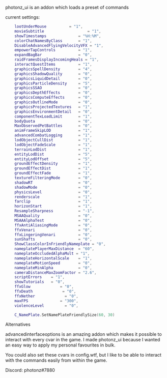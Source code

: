 photonz_ui is an addon which loads a preset of commands

current settings:

```lua
    lootUnderMouse          = "1",
    movieSubtitle                   = "1",
    showTimestamps              = "%H:%M",
    colorChatNamesByClass       = "1", 
    DisableAdvancedFlyingVelocityVFX = "1",
    empowerTapControls          = "1",
    expandBagBar                = "0",
    raidFramesDisplayIncomingHeals = "1",
    interactQuestItems          = "1",
    graphicsSpellDensity        = "4",
    graphicsShadowQuality       = "0",
    graphicsLiquidDetail        = "0",
    graphicsParticleDensity     = "5",
    graphicsSSAO                = "0",
    graphicsDepthEffects        = "0",
    graphicsComputeEffects      = "0",
    graphicsOutlineMode         = "0",
    graphicsProjectedTextures   = "1",
    graphicsEnvironmentDetail   = "0",
    componentTexLoadLimit       = "1",
    bodyQuota                   = "0",
    MaxObservedPetBattles       = "0",
    animFrameSkipLOD            = "1",
    advancedCombatLogging       = "1",
    lodObjectCullDist           = "1",
    lodObjectFadeScale          = "1",
    terrainLodDist              = "1",
    entityLodDist               = "5",
    entityLodOffset             = "5",
    groundEffectDensity         = "1",
    groundEffectDist            = "1",
    groundEffectFade            = "1",
    textureFilteringMode        = "0", 
    shadowRT                    = "0",
    shadowMode                  = "0",
    physicsLevel                = "0",
    renderscale                 = "1",
    farclip                     = "1",
    horizonStart                = "1",
    ResampleSharpness           = "-1",
    MSAAQuality                 = "0",
    MSAAAlphaTest               = "0",
    ffxAntiAliasingMode         = "0",
    ffxVenari                   = "0",
    ffxLingeringVenari          = "0",
    sunShafts                   = "0",
    ShowClassColorInFriendlyNameplate = "0",
    nameplatePlayerMaxDistance  = "60",
    nameplateOccludedAlphaMult = "1",
    nameplateHorizontalScale    = "1",
    nameplateMotionSpeed        = "0",
    nameplateMinAlpha           = "0",
    cameraDistanceMaxZoomFactor = "2.6", 
    scriptErrors    = "1",
    showTutorials   = "0",
    ffxGlow             = "0", 
    ffxDeath             = "0", 
    ffxNether             = "0", 
    maxFPS              = "300",
    violenceLevel         = "0", 

    C_NamePlate.SetNamePlateFriendlySize(60, 30)

```

Alternatives

advancedinterfaceoptions is an amazing addon which makes it possible to interact with every cvar in the game. I made photonz_ui because I wanted an easy way to apply my personal favourites in bulk.

You could also set these cvars in config.wtf, but I like to be able to interact with the commands easily from within the game.

Discord: photonz#7880
